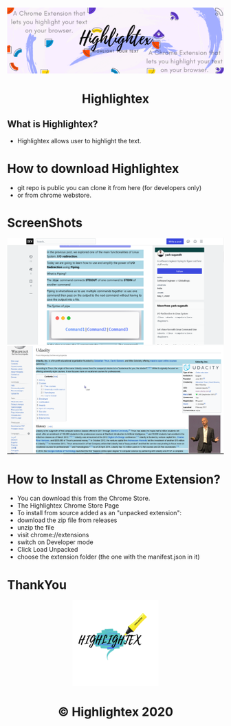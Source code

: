 <p align="center">
  <a>
    <img src="./Highlightex.png" width = "1400px"/>
  </a>
</p>
<h1 align="center">
  Highlightex
</h1>

 
</p>

## What is Highlightex?
* Highlightex allows user to highlight the text.



# How to download Highlightex

* git repo is public you can clone it from here (for developers only)
* or from chrome webstore.



# ScreenShots
<img src="./devtoss.png">
<img src="./wiki.PNG">



# How to Install as Chrome Extension?
* You can download this from the Chrome Store.
* The Highlightex Chrome Store Page
* To install from source added as an "unpacked extension":
* download the zip file from releases
* unzip the file
* visit chrome://extensions
* switch on Developer mode
* Click Load Unpacked
* choose the extension folder (the one with the manifest.json in it)



# ThankYou 
<p align="center">
<img src="./highlogo.png" width="200" height ="200">
</p>

<h1 align="center">
   © Highlightex 2020
</h1>

